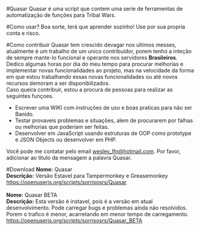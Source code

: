 #Quasar
Quasar é uma script que contem uma serie de ferramentas de automatização de funções para Tribal Wars.

#Como usar?
Boa sorte, terá que aprender sozinho! Use por sua propria conta e risco.

#Como contribuir
Quasar tem crescido devagar nos ultimos messes, atualmente é um trabalho de um unico contribuidor, 
porem tenho a inteção de sempre mante-lo funcional e operante nos servidores <b>Brasileiros</b>.<br>
Dedico algumas horas por dia do meu tempo para procurar melhorias e implementar novas funcionalidades ao projeto, 
mas na velocidade da forma em que estou trabalhando essas novas funcionalidades ou até novos recursos demoram a ser disponibilizados.<br>
Caso queira contribuir, estou a procura de pessoas para realizar as seguintes funçoes.
<ul>
<li>Escrever uma WIKI com instruções de uso e boas praticas para não ser Banido.</li>
<li>Testar provaveis problemas e situações, alem de procurarem por falhas ou melhorias que poderiam ser feitas.</li>
<li>Desenvolver em JavaScript usando estruturas de OOP como prototype e JSON Objects ou desenvolver em PHP.</li>
</ul>

Você pode me contatar pelo email wesley_lfn@hotmail.com. Por favor, adicionar ao titulo da mensagem a palavra Quasar.

#Download
<b>Nome:</b> Quasar<br>
<b>Descrição:</b> Versão Estavel para Tampermonkey e Greasemonkey<br>
https://openuserjs.org/scripts/sorrisosrs/Quasar<br>
<br>
<b>Nome:</b> Quasar BETA<br>
<b>Descrição:</b> Esta versão é instavel, pois é a versão em atual desenvolvimento. 
Pode carregar bugs e problemas ainda não resolvidos. Porem o trafico é menor, acarretando em menor tempo de carregamento.<br>
https://openuserjs.org/scripts/sorrisosrs/Quasar_BETA<br>
